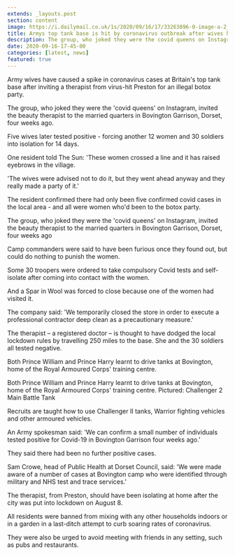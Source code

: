 ```yaml
---
extends: _layouts.post
section: content
image: https://i.dailymail.co.uk/1s/2020/09/16/17/33263896-0-image-a-2_1600274566688.jpg 
title: Armys top tank base is hit by coronavirus outbreak after wives held botox party 
description: The group, who joked they were the covid queens on Instagram, invited the beauty therapist to the married quarters in Bovington Garrison, Dorset. 
date: 2020-09-16-17-45-00 
categories: [latest, news] 
featured: true 
--- 
```

Army wives have caused a spike in coronavirus cases at Britain's top tank base after inviting a therapist from virus-hit Preston for an illegal botox party.

The group, who joked they were the 'covid queens' on Instagram, invited the beauty therapist to the married quarters in Bovington Garrison, Dorset, four weeks ago.

Five wives later tested positive - forcing another 12 women and 30 soldiers into isolation for 14 days. 

One resident told The Sun: 'These women crossed a line and it has raised eyebrows in the village.

'The wives were advised not to do it, but they went ahead anyway and they really made a party of it.'

The resident confirmed there had only been five confirmed covid cases in the local area - and all were women who'd been to the botox party.

The group, who joked they were the 'covid queens' on Instagram, invited the beauty therapist to the married quarters in Bovington Garrison, Dorset, four weeks ago

Camp commanders were said to have been furious once they found out, but could do nothing to punish the women. 

Some 30 troopers were ordered to take compulsory Covid tests and self-isolate after coming into contact with the women.

And a Spar in Wool was forced to close because one of the women had visited it. 

The company said: 'We temporarily closed the store in order to execute a professional contractor deep clean as a precautionary measure.'

The therapist – a registered doctor – is thought to have dodged the local lockdown rules by travelling 250 miles to the base. She and the 30 soldiers all tested negative.

Both Prince William and Prince Harry learnt to drive tanks at Bovington, home of the Royal Armoured Corps' training centre.

Both Prince William and Prince Harry learnt to drive tanks at Bovington, home of the Royal Armoured Corps' training centre. Pictured: Challenger 2 Main Battle Tank 

Recruits are taught how to use Challenger II tanks, Warrior fighting vehicles and other armoured vehicles. 

An Army spokesman said: 'We can confirm a small number of individuals tested positive for Covid-19 in Bovington Garrison four weeks ago.' 

They said there had been no further positive cases.  

Sam Crowe, head of Public Health at Dorset Council, said: 'We were made aware of a number of cases at Bovington camp who were identified through military and NHS test and trace services.' 

The therapist, from Preston, should have been isolating at home after the city was put into lockdown on August 8.

All residents were banned from mixing with any other households indoors or in a garden in a last-ditch attempt to curb soaring rates of coronavirus.

They were also be urged to avoid meeting with friends in any setting, such as pubs and restaurants. 

